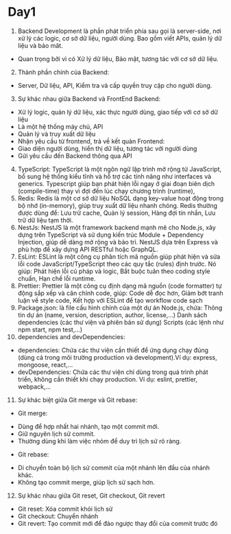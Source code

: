 # Day1
1. Backend Development là phần phát triển phía sau gọi là server-side, nơi xử lý các logic, cơ sở dữ liệu, người dùng. Bao gồm viết APIs, quản lý dữ liệu và bảo mât.
 - Quan trọng bởi vì có Xử lý dữ liệu, Bảo mật, tương tác với cơ sở dữ liệu.
2. Thành phần chính của Backend: 
  -  Server, Dữ liệu, API, Kiểm tra và cấp quyền truy cập cho người dùng.
3. Sự khác nhau giữa Backend và FrontEnd
  Backend:                                  
  - Xử lý logic, quản lý dữ liệu, xác thực người dùng, giao tiếp với cơ sở dữ liệu
  - Là một hệ thống máy chủ, API
  - Quản lý và truy xuất dữ liệu 
  - Nhận yêu cầu từ frontend, trả về kết quản
  Frontend: 
  - Giao diện người dùng, hiển thị dữ liệu, tương tác với người dùng
  - Gửi yêu cầu đến Backend thông qua API
4. TypeScript: TypeScript là một ngôn ngữ lập trình mở rộng từ JavaScript, bổ sung hệ thống kiểu tĩnh và hỗ trợ các tính năng như interfaces và generics. Typescript giúp bạn phát hiện lỗi ngay ở giai đoạn biên dịch (compile-time) thay vì đợi đến lúc chạy chương trình (runtime), 
5. Redis: Redis là một cơ sở dữ liệu NoSQL dạng key-value hoạt động trong bộ nhớ (in-memory), giúp truy xuất dữ liệu nhanh chóng. Redis thường được dùng để: Lưu trữ cache, Quản lý session, Hàng đợi tin nhắn, Lưu trữ dữ liệu tạm thời.
6. NestJs: NestJS là một framework backend mạnh mẽ cho Node.js, xây dựng trên TypeScript và sử dụng kiến trúc Module + Dependency Injection, giúp dễ dàng mở rộng và bảo trì. NestJS dựa trên Express và phù hợp để xây dựng API RESTful hoặc GraphQL.
7. EsLint: ESLint là một công cụ phân tích mã nguồn giúp phát hiện và sửa lỗi code JavaScript/TypeScript theo các quy tắc (rules) định trước. Nó giúp: Phát hiện lỗi cú pháp và logic, Bắt buộc tuân theo coding style chuẩn, Hạn chế lỗi runtime.
8. Prettier: Prettier là một công cụ định dạng mã nguồn (code formatter) tự động sắp xếp và căn chỉnh code, giúp: Code dễ đọc hơn, Giảm bớt tranh luận về style code, Kết hợp với ESLint để tạo workflow code sạch
9. Package.json: là file cấu hình chính của một dự án Node.js, chứa:
Thông tin dự án (name, version, description, author, license,...)
Danh sách dependencies (các thư viện và phiên bản sử dụng)
Scripts (các lệnh như npm start, npm test,...)
10. dependencies and devDependencies: 
   - dependencies: Chứa các thư viện cần thiết để ứng dụng chạy đúng (dùng cả trong môi trường production và development).Ví dụ: express, mongoose, react,...
   - devDependencies: Chứa các thư viện chỉ dùng trong quá trình phát triển, không cần thiết khi chạy production. Ví dụ: eslint, prettier, webpack,...
11. Sự khác biệt giữa Git merge và Git rebase: 
  - Git merge: 
+  Dùng để hợp nhất hai nhánh, tạo một commit mới.
+  Giữ nguyên lịch sử commit.
+  Thường dùng khi làm việc nhóm để duy trì lịch sử rõ ràng.
  - Git rebase: 
+  Di chuyển toàn bộ lịch sử commit của một nhánh lên đầu của nhánh khác.
+  Không tạo commit merge, giúp lịch sử sạch hơn.
12. Sự khác nhau giữa Git reset, Git checkout, Git revert
  - Git reset: Xóa commit khỏi lịch sử
  - Git checkout: Chuyển nhánh 
  - Git revert: Tạo commit mới để đảo ngược thay đổi của commit trước đó 
